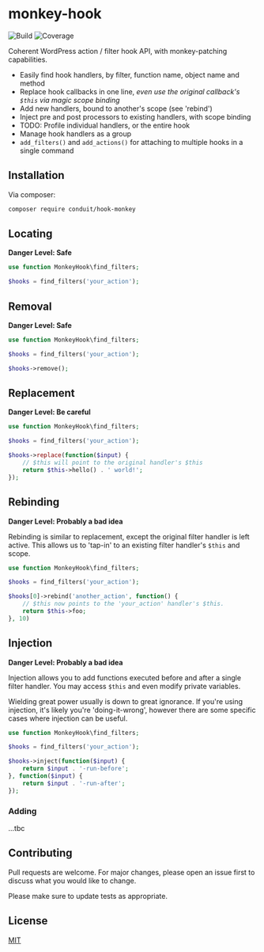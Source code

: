 # monkey-hook
![Build](https://img.shields.io/github/actions/workflow/status/conduit-innovation/monkey-hook/php.yml?style=flat)
![Coverage](https://raw.githubusercontent.com/conduit-innovation/monkey-hook/image-data/coverage.svg)


Coherent WordPress action / filter hook API, with monkey-patching capabilities.

- Easily find hook handlers, by filter, function name, object name and method
- Replace hook callbacks in one line, *even use the original callback's `$this` via magic scope binding*
- Add new handlers, bound to another's scope (see 'rebind')
- Inject pre and post processors to existing handlers, with scope binding
- TODO: Profile individual handlers, or the entire hook
- Manage hook handlers as a group
- `add_filters()` and `add_actions()` for attaching to multiple hooks in a single command


## Installation

Via composer:

```bash
composer require conduit/hook-monkey
```

## Locating

**Danger Level: Safe**

```php
use function MonkeyHook\find_filters;

$hooks = find_filters('your_action');
```

## Removal

**Danger Level: Safe**

```php
use function MonkeyHook\find_filters;

$hooks = find_filters('your_action');

$hooks->remove();
```

## Replacement

**Danger Level: Be careful**

```php
use function MonkeyHook\find_filters;

$hooks = find_filters('your_action');

$hooks->replace(function($input) {
    // $this will point to the original handler's $this
    return $this->hello() . ' world!';
});
```

## Rebinding

**Danger Level: Probably a bad idea**

Rebinding is similar to replacement, except the original filter handler is left active. This allows us to 'tap-in' to an existing filter handler's `$this` and scope.

```php
use function MonkeyHook\find_filters;

$hooks = find_filters('your_action');

$hooks[0]->rebind('another_action', function() {
    // $this now points to the 'your_action' handler's $this.
    return $this->foo;
}, 10)
```

## Injection

**Danger Level: Probably a bad idea**

Injection allows you to add functions executed before and after a single filter handler. You may access `$this` and even modify private variables.

Wielding great power usually is down to great ignorance. If you're using injection, it's likely you're 'doing-it-wrong', however there are some specific cases where injection can be useful.

```php
use function MonkeyHook\find_filters;

$hooks = find_filters('your_action');

$hooks->inject(function($input) {
    return $input . '-run-before';
}, function($input) {
    return $input . '-run-after';
});
```

### Adding

...tbc


## Contributing

Pull requests are welcome. For major changes, please open an issue first
to discuss what you would like to change.

Please make sure to update tests as appropriate.

## License

[MIT](https://choosealicense.com/licenses/mit/)